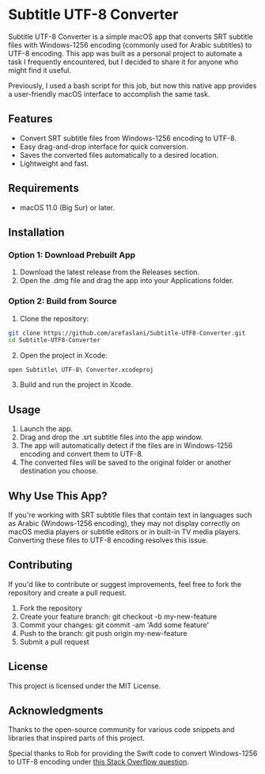 # Subtitle UTF-8 Converter
Subtitle UTF-8 Converter is a simple macOS app that converts SRT subtitle files with Windows-1256 encoding (commonly used for Arabic subtitles) to UTF-8 encoding. This app was built as a personal project to automate a task I frequently encountered, but I decided to share it for anyone who might find it useful.

Previously, I used a bash script for this job, but now this native app provides a user-friendly macOS interface to accomplish the same task.

## Features
* Convert SRT subtitle files from Windows-1256 encoding to UTF-8.
* Easy drag-and-drop interface for quick conversion.
* Saves the converted files automatically to a desired location.
* Lightweight and fast.

## Requirements
* macOS 11.0 (Big Sur) or later.

## Installation
### Option 1: Download Prebuilt App
1. Download the latest release from the Releases section.
2. Open the .dmg file and drag the app into your Applications folder.

### Option 2: Build from Source
1. Clone the repository:
```bash
git clone https://github.com/arefaslani/Subtitle-UTF8-Converter.git
cd Subtitle-UTF8-Converter
```
2. Open the project in Xcode:
```
open Subtitle\ UTF-8\ Converter.xcodeproj
```
3. Build and run the project in Xcode.

## Usage
1. Launch the app.
2. Drag and drop the .srt subtitle files into the app window.
3. The app will automatically detect if the files are in Windows-1256 encoding and convert them to UTF-8.
4. The converted files will be saved to the original folder or another destination you choose.

## Why Use This App?
If you're working with SRT subtitle files that contain text in languages such as Arabic (Windows-1256 encoding), they may not display correctly on macOS media players or subtitle editors or in built-in TV media players. Converting these files to UTF-8 encoding resolves this issue.

## Contributing
If you'd like to contribute or suggest improvements, feel free to fork the repository and create a pull request.
1. Fork the repository
2. Create your feature branch: git checkout -b my-new-feature
3. Commit your changes: git commit -am 'Add some feature'
4. Push to the branch: git push origin my-new-feature
5. Submit a pull request

## License
This project is licensed under the MIT License.

## Acknowledgments
Thanks to the open-source community for various code snippets and libraries that inspired parts of this project.

Special thanks to Rob for providing the Swift code to convert Windows-1256 to UTF-8 encoding under [this Stack Overflow question](https://stackoverflow.com/questions/67142078/arabic-text-file-couldn-t-be-opened).
